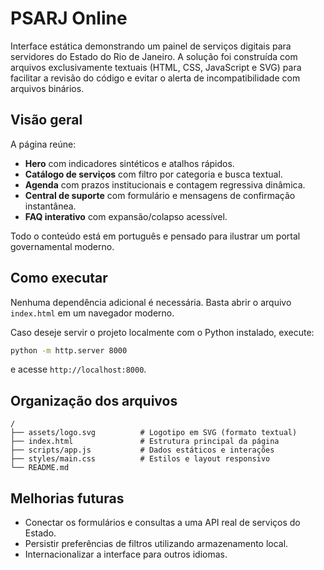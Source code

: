 # PSARJ Online

Interface estática demonstrando um painel de serviços digitais para servidores do Estado do Rio de Janeiro.
A solução foi construída com arquivos exclusivamente textuais (HTML, CSS, JavaScript e SVG) para facilitar a revisão do código e evitar o alerta de incompatibilidade com arquivos binários.

## Visão geral

A página reúne:

- **Hero** com indicadores sintéticos e atalhos rápidos.
- **Catálogo de serviços** com filtro por categoria e busca textual.
- **Agenda** com prazos institucionais e contagem regressiva dinâmica.
- **Central de suporte** com formulário e mensagens de confirmação instantânea.
- **FAQ interativo** com expansão/colapso acessível.

Todo o conteúdo está em português e pensado para ilustrar um portal governamental moderno.

## Como executar

Nenhuma dependência adicional é necessária. Basta abrir o arquivo `index.html` em um navegador moderno.

Caso deseje servir o projeto localmente com o Python instalado, execute:

```bash
python -m http.server 8000
```

e acesse `http://localhost:8000`.

## Organização dos arquivos

```
/
├── assets/logo.svg          # Logotipo em SVG (formato textual)
├── index.html               # Estrutura principal da página
├── scripts/app.js           # Dados estáticos e interações
├── styles/main.css          # Estilos e layout responsivo
└── README.md
```

## Melhorias futuras

- Conectar os formulários e consultas a uma API real de serviços do Estado.
- Persistir preferências de filtros utilizando armazenamento local.
- Internacionalizar a interface para outros idiomas.
